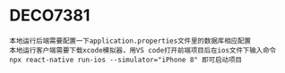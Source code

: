 # DECO7381
    本地运行后端需要配置一下application.properties文件里的数据库相应配置
    本地运行客户端需要下载xcode模拟器，用VS code打开前端项目后在ios文件下输入命令 npx react-native run-ios --simulator="iPhone 8" 即可启动项目
